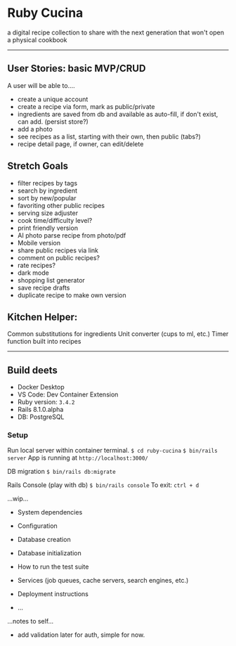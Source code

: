 # Ruby Cucina

a digital recipe collection to share with the next generation that won't open a physical cookbook

---

## User Stories: basic MVP/CRUD
A user will be able to....
* create a unique account
* create a recipe via form, mark as public/private
* ingredients are saved from db and available as auto-fill, if don't exist, can add. (persist store?)
* add a photo
* see recipes as a list, starting with their own, then public (tabs?)
* recipe detail page, if owner, can edit/delete

## Stretch Goals
* filter recipes by tags
* search by ingredient
* sort by new/popular
* favoriting other public recipes
* serving size adjuster
* cook time/difficulty level?
* print friendly version
* AI photo parse recipe from photo/pdf
* Mobile version
* share public recipes via link
* comment on public recipes?
* rate recipes?
* dark mode
* shopping list generator
* save recipe drafts
* duplicate recipe to make own version

## Kitchen Helper:
Common substitutions for ingredients
Unit converter (cups to ml, etc.)
Timer function built into recipes

---

## Build deets
* Docker Desktop
* VS Code: Dev Container Extension
* Ruby version: `3.4.2`
* Rails 8.1.0.alpha
* DB: PostgreSQL

### Setup

Run local server within container terminal.
`$ cd ruby-cucina`
`$ bin/rails server`
App is running at `http://localhost:3000/`

DB migration
`$ bin/rails db:migrate`

Rails Console (play with db)
`$ bin/rails console`
To exit: `ctrl + d`

...wip...
* System dependencies

* Configuration

* Database creation

* Database initialization

* How to run the test suite

* Services (job queues, cache servers, search engines, etc.)

* Deployment instructions

* ...

...notes to self...
* add validation later for auth, simple for now.
